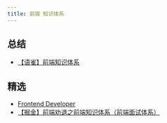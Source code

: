 ```yaml
---
title: 前端 知识体系
---
```


## 总结

- [【语雀】前端知识体系](https://www.yuque.com/docs/share/7217b483-4f8c-45fa-8eff-399c90b566ac '【语雀】前端知识体系')
  
## 精选

- [Frontend Developer](https://roadmap.sh/frontend)
- [【掘金】前端劝退之前端知识体系（前端面试体系）](https://juejin.cn/post/6994657097220620319 '前端劝退之前端知识体系（前端面试体系）')
